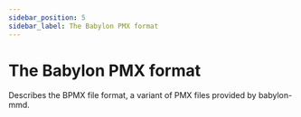 ```yaml
---
sidebar_position: 5
sidebar_label: The Babylon PMX format
---
```


# The Babylon PMX format

Describes the BPMX file format, a variant of PMX files provided by babylon-mmd. 